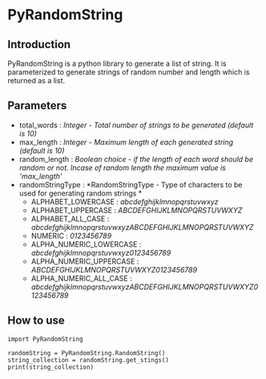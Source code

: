 # PyRandomString

## Introduction
PyRandomString is a python library to generate a list of string. 
It is parameterized to generate strings of random number and length which is returned as a list.


## Parameters
* total_words      : *Integer - Total number of strings to be generated (default is 10)*
* max_length       : *Integer - Maximum length of each generated string (default is 10)*
* random_length    : *Boolean choice - if the length of each word should be random or not. Incase of random length the maximum value is 'max_length'*
* randomStringType : *RandomStringType - Type of characters to be used for generating random strings *
    * ALPHABET_LOWERCASE : *abcdefghijklmnopqrstuvwxyz*
    * ALPHABET_UPPERCASE : *ABCDEFGHIJKLMNOPQRSTUVWXYZ*
    * ALPHABET_ALL_CASE : *abcdefghijklmnopqrstuvwxyzABCDEFGHIJKLMNOPQRSTUVWXYZ*
    * NUMERIC : *0123456789*
    * ALPHA_NUMERIC_LOWERCASE : *abcdefghijklmnopqrstuvwxyz0123456789*
    * ALPHA_NUMERIC_UPPERCASE : *ABCDEFGHIJKLMNOPQRSTUVWXYZ0123456789*
    * ALPHA_NUMERIC_ALL_CASE : *abcdefghijklmnopqrstuvwxyzABCDEFGHIJKLMNOPQRSTUVWXYZ0123456789*
    

## How to use

```
import PyRandomString

randomString = PyRandomString.RandomString()
string_collection = randomString.get_stings()
print(string_collection)
```
